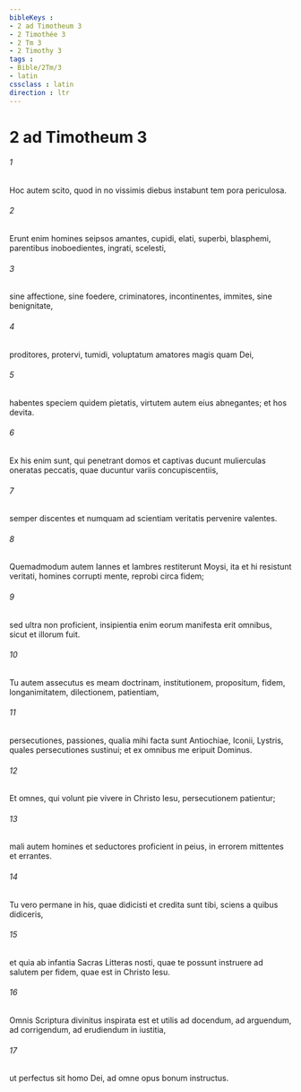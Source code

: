 ```yaml
---
bibleKeys : 
- 2 ad Timotheum 3
- 2 Timothée 3
- 2 Tm 3
- 2 Timothy 3
tags : 
- Bible/2Tm/3
- latin
cssclass : latin
direction : ltr
---
```


# 2 ad Timotheum 3

###### 1
Hoc autem scito, quod in no vissimis diebus instabunt tem pora periculosa. 
###### 2
Erunt enim homines seipsos amantes, cupidi, elati, superbi, blasphemi, parentibus inoboedientes, ingrati, scelesti, 
###### 3
sine affectione, sine foedere, criminatores, incontinentes, immites, sine benignitate, 
###### 4
proditores, protervi, tumidi, voluptatum amatores magis quam Dei, 
###### 5
habentes speciem quidem pietatis, virtutem autem eius abnegantes; et hos devita. 
###### 6
Ex his enim sunt, qui penetrant domos et captivas ducunt mulierculas oneratas peccatis, quae ducuntur variis concupiscentiis, 
###### 7
semper discentes et numquam ad scientiam veritatis pervenire valentes. 
###### 8
Quemadmodum autem Iannes et Iambres restiterunt Moysi, ita et hi resistunt veritati, homines corrupti mente, reprobi circa fidem; 
###### 9
sed ultra non proficient, insipientia enim eorum manifesta erit omnibus, sicut et illorum fuit.
###### 10
Tu autem assecutus es meam doctrinam, institutionem, propositum, fidem, longanimitatem, dilectionem, patientiam, 
###### 11
persecutiones, passiones, qualia mihi facta sunt Antiochiae, Iconii, Lystris, quales persecutiones sustinui; et ex omnibus me eripuit Dominus. 
###### 12
Et omnes, qui volunt pie vivere in Christo Iesu, persecutionem patientur; 
###### 13
mali autem homines et seductores proficient in peius, in errorem mittentes et errantes.
###### 14
Tu vero permane in his, quae didicisti et credita sunt tibi, sciens a quibus didiceris, 
###### 15
et quia ab infantia Sacras Litteras nosti, quae te possunt instruere ad salutem per fidem, quae est in Christo Iesu. 
###### 16
Omnis Scriptura divinitus inspirata est et utilis ad docendum, ad arguendum, ad corrigendum, ad erudiendum in iustitia, 
###### 17
ut perfectus sit homo Dei, ad omne opus bonum instructus.
